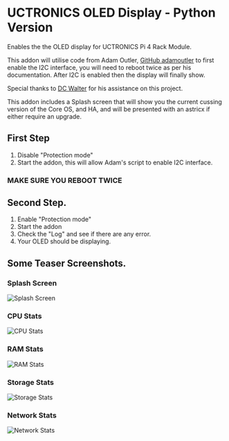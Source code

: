 # UCTRONICS OLED Display - Python Version

Enables the the OLED display for UCTRONICS Pi 4 Rack Module.

This addon will utilise code from Adam Outler, [GitHub adamoutler](https://github.com/adamoutler/HassOSConfigurator/tree/main/Pi4EnableI2C) to first enable the I2C interface, you will need to reboot twice as per his documentation. After I2C is enabled then the display will finally show.

Special thanks to [DC Walter](https://github.com/dcwalter) for his assistance on this project.

This addon includes a Splash screen that will show you the current cussing version of the Core OS, and HA, and will be presented with an astricx if either require an upgrade.


## First Step
1. Disable "Protection mode"
2. Start the addon, this will allow Adam's script to enable I2C interface. 
### MAKE SURE YOU REBOOT TWICE

## Second Step.
1. Enable "Protection mode"
2. Start the addon
3. Check the "Log" and see if there are any error.
4. Your OLED should be displaying.

## Some Teaser Screenshots.
### Splash Screen
![Splash Screen](https://github.com/garethcheyne/HomeAssistant/raw/main/UCTronics%20OLED%20Display/python/img/examples/splash.png?raw=true)
### CPU Stats
![CPU Stats](https://github.com/garethcheyne/HomeAssistant/raw/main/UCTronics%20OLED%20Display/python/img/examples/cpu.png?raw=true)
### RAM Stats
![RAM Stats](https://github.com/garethcheyne/HomeAssistant/raw/main/UCTronics%20OLED%20Display/python/img/examples/memory.png?raw=true)
### Storage Stats
![Storage Stats](https://github.com/garethcheyne/HomeAssistant/raw/main/UCTronics%20OLED%20Display/python/img/examples/storage.png?raw=true)
### Network Stats
![Network Stats](https://github.com/garethcheyne/HomeAssistant/raw/main/UCTronics%20OLED%20Display/python/img/examples/network.png?raw=true)
